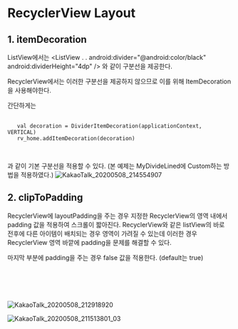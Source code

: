 # RecyclerView Layout
## 1. itemDecoration
   ListView에서는 
      <ListView
                     .
                     .
         android:divider="@android:color/black"
         android:dividerHeight="4dp" />
   와 같이 구분선을 제공한다.
   
   RecyclerView에서는 이러한 구분선을 제공하지 않으므로 이를 위해 ItemDecoration을 사용해야한다.
   
   간단하게는
   <pre>
   <code>
   val decoration = DividerItemDecoration(applicationContext, VERTICAL)
   rv_home.addItemDecoration(decoration)
   </code>
   </pre>
   과 같이 기본 구분선을 적용할 수 있다. (본 예제는 MyDivideLined에 Custom하는 방법을 적용하였다.)
   ![KakaoTalk_20200508_214554907](https://user-images.githubusercontent.com/43838030/81407699-ce357600-9176-11ea-8992-abf5b92c28d0.jpg)
   

## 2. clipToPadding
   RecyclerView에 layoutPadding을 주는 경우 지정한  RecyclerView의 영역 내에서 padding 값을 적용하여 스크롤이 짧아진다.
   RecyclerView와 같은 listView의 바로 전후에 다른 아이템이 배치되는 경우 영역이 가려질 수 있는데 
   이러한 경우  RecyclerView 영역 바깥에 padding을 문제를 해결할 수 있다.
   
   마지막 부분에 padding을 주는 경우 false 값을 적용한다. (default는 true)
   <pre>
   <code>
   <androidx.recyclerview.widget.RecyclerView
                          .
                          .
        android:clipToPadding="false"
        android:paddingBottom="50dp" />
   </code>
   </pre>
 
![KakaoTalk_20200508_212918920](https://user-images.githubusercontent.com/43838030/81407628-b3630180-9176-11ea-925d-d66762150498.jpg)

![KakaoTalk_20200508_211513801_03](https://user-images.githubusercontent.com/43838030/81407649-bc53d300-9176-11ea-8ac4-705aa448ad93.jpg)
